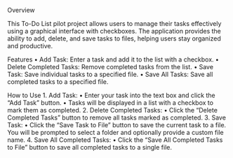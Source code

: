 Overview

This To-Do List pilot project allows users to manage their tasks effectively using a graphical interface with checkboxes. The application provides the ability to add, delete, and save tasks to files, helping users stay organized and productive.

Features
	•	Add Task: Enter a task and add it to the list with a checkbox.
	•	Delete Completed Tasks: Remove completed tasks from the list.
	•	Save Task: Save individual tasks to a specified file.
	•	Save All Tasks: Save all completed tasks to a specified file.

How to Use
	1.	Add Task:
	•	Enter your task into the text box and click the “Add Task” button.
	•	Tasks will be displayed in a list with a checkbox to mark them as completed.
	2.	Delete Completed Tasks:
	•	Click the “Delete Completed Tasks” button to remove all tasks marked as completed.
	3.	Save Task:
	•	Click the “Save Task to File” button to save the current task to a file. You will be prompted to select a folder and optionally provide a custom file name.
	4.	Save All Completed Tasks:
	•	Click the “Save All Completed Tasks to File” button to save all completed tasks to a single file.
